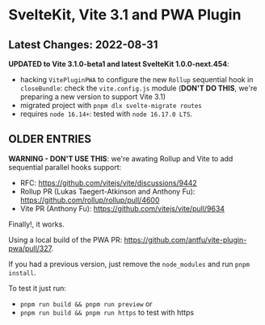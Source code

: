 # SvelteKit, Vite 3.1 and PWA Plugin

## Latest Changes: 2022-08-31

**UPDATED to Vite 3.1.0-beta1 and latest SvelteKit 1.0.0-next.454**:
- hacking `VitePluginPWA` to configure the new `Rollup` sequential hook in `closeBundle`: check the `vite.config.js` module (**DON'T DO THIS**, we're preparing a new version to support Vite 3.1)
- migrated project with `pnpm dlx svelte-migrate routes`
- requires `node 16.14+`: tested with `node 16.17.0 LTS`.

## OLDER ENTRIES

**WARNING - DON'T USE THIS**: we're awating Rollup and Vite to add sequential parallel hooks support:
- RFC: https://github.com/vitejs/vite/discussions/9442
- Rollup PR (Lukas Taegert-Atkinson and Anthony Fu): https://github.com/rollup/rollup/pull/4600
- Vite PR (Anthony Fu): https://github.com/vitejs/vite/pull/9634

Finally!, it works.

Using a local build of the PWA PR: https://github.com/antfu/vite-plugin-pwa/pull/327.

If you had a previous version, just remove the `node_modules` and run `pnpm install`.

To test it just run:
- `pnpm run build && pnpm run preview` or
- `pnpm run build && pnpm run https` to test with https
